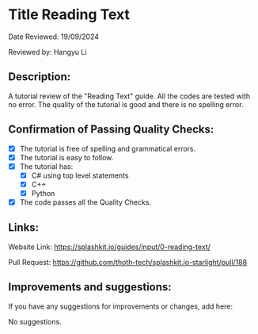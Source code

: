 # Title Reading Text

Date Reviewed: 19/09/2024

Reviewed by: Hangyu Li

## Description:

A tutorial review of the "Reading Text" guide. All the codes are tested with no error. The quality of the tutorial is good and there is no spelling error.


## Confirmation of Passing Quality Checks:

- [x] The tutorial is free of spelling and grammatical errors.
- [x] The tutorial is easy to follow.
- [x] The tutorial has:
  - [x] C# using top level statements
  - [x] C++
  - [x] Python
- [x] The code passes all the Quality Checks.

## Links:

Website Link: https://splashkit.io/guides/input/0-reading-text/

Pull Request: https://github.com/thoth-tech/splashkit.io-starlight/pull/188

## Improvements and suggestions:

If you have any suggestions for improvements or changes, add here:

No suggestions.
